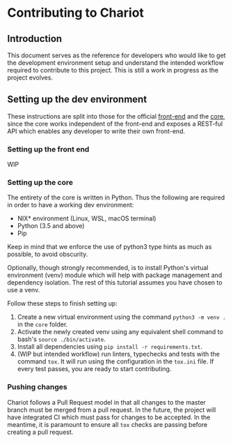# Contributing to Chariot 

## Introduction

This document serves as the reference for developers who would like to get the development environment setup and understand the intended workflow required to contribute to this project. This is still a work in progress as the project evolves.

## Setting up the dev environment

These instructions are split into those for the official [front-end](#setting-up-the-front-end) and the [core](#setting-up-the-core), since the core works independent of the front-end and exposes a REST-ful API which enables any developer to write their own front-end.

### Setting up the front end

WIP

### Setting up the core

The entirety of the core is written in Python. Thus the following are required in order to have a working dev environment:

- NIX* environment (Linux, WSL, macOS terminal)
- Python (3.5 and above)
- Pip

Keep in mind that we enforce the use of python3 type hints as much as possible, to avoid obscurity.

Optionally, though strongly recommended, is to install Python's virtual environment (venv) module which will help with package management and dependency isolation. The rest of this tutorial assumes you have chosen to use a venv. 

Follow these steps to finish setting up:
1. Create a new virtual environment using the command `python3 -m venv .` in the `core` folder.
2. Activate the newly created venv using any equivalent shell command to bash's `source ./bin/activate`.
3. Install all dependencies using `pip install -r requirements.txt`.
4. (WIP but intended workflow) run linters, typechecks and tests with the command `tox`. It will run using the configuration in the `tox.ini` file. If every test passes, you are ready to start contributing.

### Pushing changes

Chariot follows a Pull Request model in that all changes to the master branch must be merged from a pull request. In the future, the project will have integrated CI which must pass for changes to be accepted. In the meantime, it is paramount to ensure all `tox` checks are passing before creating a pull request.

